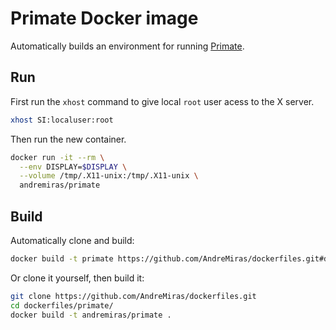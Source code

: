 # Primate Docker image

Automatically builds an environment for running [Primate](https://github.com/getprimate/primate).

## Run

First run the `xhost` command to give local `root` user acess to the X server.

```sh
xhost SI:localuser:root
```

Then run the new container.

```sh
docker run -it --rm \
  --env DISPLAY=$DISPLAY \
  --volume /tmp/.X11-unix:/tmp/.X11-unix \
  andremiras/primate
```

## Build

Automatically clone and build:

```sh
docker build -t primate https://github.com/AndreMiras/dockerfiles.git#develop:primate
```

Or clone it yourself, then build it:

```sh
git clone https://github.com/AndreMiras/dockerfiles.git
cd dockerfiles/primate/
docker build -t andremiras/primate .
```
